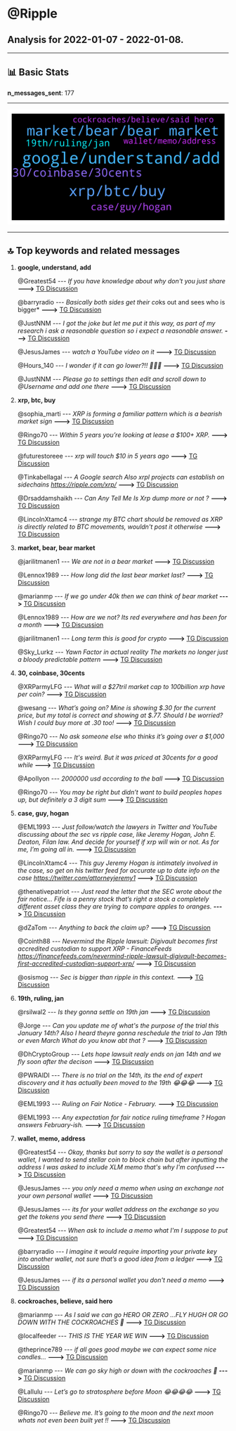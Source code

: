 # **@Ripple**
 ## Analysis for **2022-01-07** - **2022-01-08**.

---

## 📊 **Basic Stats**

**n_messages_sent**: 177

---
![wordcloud](Ripple_1Days_wordcloud.png)

---


## 🔝 **Top keywords and related messages**

1. **google, understand, add**

    @Greatest54 --- *If you have knowledge about why don't you just share* **--->** [TG Discussion](https://t.me/Ripple/3037176)

    @barryradio --- *Basically both sides get their co*ks out and sees who is bigger* **--->** [TG Discussion](https://t.me/Ripple/3036816)

    @JustNNM --- *I got the joke but let me put it this way, as part of my research i ask a reasonable question so i expect a reasonable answer.* **--->** [TG Discussion](https://t.me/Ripple/3036722)

    @JesusJames --- *watch a YouTube video on it* **--->** [TG Discussion](https://t.me/Ripple/3037172)

    @Hours_140 --- *I wonder if it can go lower?!! 🤔🤔🤔* **--->** [TG Discussion](https://t.me/Ripple/3037061)

    @JustNNM --- *Please go to settings then edit and scroll down to @Username and add one there* **--->** [TG Discussion](https://t.me/Ripple/3037097)

2. **xrp, btc, buy**

    @sophia_marti --- *XRP is forming a familiar pattern which is a bearish market sign* **--->** [TG Discussion](https://t.me/Ripple/3036438)

    @Ringo70 --- *Within 5 years you’re looking at lease a $100+ XRP.* **--->** [TG Discussion](https://t.me/Ripple/3036858)

    @futurestoreee --- *xrp will touch $10 in 5 years ago* **--->** [TG Discussion](https://t.me/Ripple/3036748)

    @Tinkabellagal --- *A Google search  Also xrpl projects can establish on sidechains   https://ripple.com/xrp/* **--->** [TG Discussion](https://t.me/Ripple/3036562)

    @Drsaddamshaikh --- *Can Any Tell Me Is Xrp dump more or not ?* **--->** [TG Discussion](https://t.me/Ripple/3036588)

    @LincolnXtamc4 --- *strange my BTC chart should be removed as XRP is directly related to BTC movements, wouldn't post it otherwise* **--->** [TG Discussion](https://t.me/Ripple/3037080)

3. **market, bear, bear market**

    @jarilitmanen1 --- *We are not in a bear market* **--->** [TG Discussion](https://t.me/Ripple/3036829)

    @Lennox1989 --- *How long did the last bear market last?* **--->** [TG Discussion](https://t.me/Ripple/3036826)

    @marianmp --- *If we go under 40k then we can think of bear market* **--->** [TG Discussion](https://t.me/Ripple/3036835)

    @Lennox1989 --- *How are we not? Its red everywhere and has been for a month* **--->** [TG Discussion](https://t.me/Ripple/3036833)

    @jarilitmanen1 --- *Long term this is good for crypto* **--->** [TG Discussion](https://t.me/Ripple/3036849)

    @Sky_Lurkz --- *Yawn  Factor in actual reality   The markets no longer just a bloody predictable pattern* **--->** [TG Discussion](https://t.me/Ripple/3036443)

4. **30, coinbase, 30cents**

    @XRParmyLFG --- *What will a $27tril market cap to 100billion xrp have per coin?* **--->** [TG Discussion](https://t.me/Ripple/3036683)

    @wesang --- *What’s going on?  Mine is showing $.30 for the current price, but my total is correct and showing at $.77.   Should I be worried?  Wish I could buy more at .30 too!* **--->** [TG Discussion](https://t.me/Ripple/3036492)

    @Ringo70 --- *No ask someone else who thinks it’s going over a $1,000* **--->** [TG Discussion](https://t.me/Ripple/3036903)

    @XRParmyLFG --- *It's weird. But it was priced at 30cents for a good while* **--->** [TG Discussion](https://t.me/Ripple/3036680)

    @ApoIIyon --- *2000000 usd according to the ball* **--->** [TG Discussion](https://t.me/Ripple/3036911)

    @Ringo70 --- *You may be right but didn’t want to build peoples hopes up, but definitely a 3 digit sum* **--->** [TG Discussion](https://t.me/Ripple/3036874)

5. **case, guy, hogan**

    @EML1993 --- *Just follow/watch the lawyers in Twitter and YouTube discussing about the sec vs ripple case, like Jeremy Hogan, John E. Deaton, Filan law. And decide for yourself if xrp will win or not. As for me, I’m going all in.* **--->** [TG Discussion](https://t.me/Ripple/3036644)

    @LincolnXtamc4 --- *This guy Jeremy Hogan is intimately involved in the case, so get on his twitter feed for accurate up to date info on the case https://twitter.com/attorneyjeremy1* **--->** [TG Discussion](https://t.me/Ripple/3037037)

    @thenativepatriot --- *Just read the letter that the SEC wrote about the fair notice… Fife is a penny stock that’s right a stock a completely different asset class they are trying to compare apples to oranges.* **--->** [TG Discussion](https://t.me/Ripple/3037006)

    @dZaTom --- *Anything to back the claim up?* **--->** [TG Discussion](https://t.me/Ripple/3036880)

    @Cointh88 --- *Nevermind the Ripple lawsuit: Digivault becomes first accredited custodian to support XRP - FinanceFeeds https://financefeeds.com/nevermind-ripple-lawsuit-digivault-becomes-first-accredited-custodian-support-xrp/* **--->** [TG Discussion](https://t.me/Ripple/3036767)

    @osismog --- *Sec is bigger than ripple in this context.* **--->** [TG Discussion](https://t.me/Ripple/3036821)

6. **19th, ruling, jan**

    @rsilwal2 --- *Is they gonna settle on 19th jan* **--->** [TG Discussion](https://t.me/Ripple/3036669)

    @Jorge --- *Can you update me of what's the purpose of the trial this January 14th? Also I heard theyre gonna reschedule the trial to Jan 19th or even March What do you know abt that ?* **--->** [TG Discussion](https://t.me/Ripple/3036772)

    @DhCryptoGroup --- *Lets hope lawsuit realy ends on jan 14th and we fly soon after the decison* **--->** [TG Discussion](https://t.me/Ripple/3036750)

    @PWRAIDI --- *There is no trial on the 14th, its the end of expert discovery and it has actually been moved to the 19th 😂😂😂* **--->** [TG Discussion](https://t.me/Ripple/3036776)

    @EML1993 --- *Ruling on Fair Notice - February.* **--->** [TG Discussion](https://t.me/Ripple/3036582)

    @EML1993 --- *Any expectation for fair notice ruling timeframe ? Hogan answers February-ish.* **--->** [TG Discussion](https://t.me/Ripple/3036578)

7. **wallet, memo, address**

    @Greatest54 --- *Okay, thanks but sorry to say the wallet is a personal wallet, I wanted to send stellar coin to block chain but after inputting the address I was asked to include XLM memo that's why I'm confused* **--->** [TG Discussion](https://t.me/Ripple/3037188)

    @JesusJames --- *you only need a memo when using an exchange not your own personal wallet* **--->** [TG Discussion](https://t.me/Ripple/3037182)

    @JesusJames --- *its for your wallet address on the exchange so you get the tokens you send there* **--->** [TG Discussion](https://t.me/Ripple/3037170)

    @Greatest54 --- *When ask to include a memo what I'm I suppose to put* **--->** [TG Discussion](https://t.me/Ripple/3037169)

    @barryradio --- *I imagine it would require importing your private key into another wallet, not sure that’s a good idea from a ledger* **--->** [TG Discussion](https://t.me/Ripple/3036754)

    @JesusJames --- *if its a personal wallet you don't need a memo* **--->** [TG Discussion](https://t.me/Ripple/3037189)

8. **cockroaches, believe, said hero**

    @marianmp --- *As I said we can go HERO OR ZERO ...FLY HUGH OR GO DOWN WITH THE COCKROACHES 🤣* **--->** [TG Discussion](https://t.me/Ripple/3037083)

    @localfeeder --- *THIS IS THE YEAR WE WIN* **--->** [TG Discussion](https://t.me/Ripple/3037056)

    @theprince789 --- *if all goes good maybe we can expect some nice candles...* **--->** [TG Discussion](https://t.me/Ripple/3036968)

    @marianmp --- *We can go sky high or down with the cockroaches 🤣* **--->** [TG Discussion](https://t.me/Ripple/3036846)

    @Lallulu --- *Let’s go to stratosphere before Moon 😂😂😂😂* **--->** [TG Discussion](https://t.me/Ripple/3036515)

    @Ringo70 --- *Believe me. It’s going to the moon and the next moon whats not even been built yet  !!* **--->** [TG Discussion](https://t.me/Ripple/3036869)

